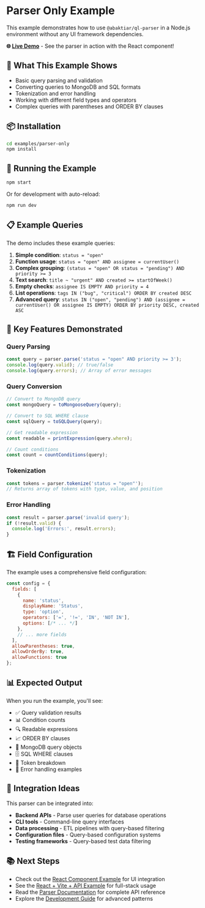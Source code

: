 # Parser Only Example

This example demonstrates how to use `@abaktiar/ql-parser` in a Node.js environment without any UI framework dependencies.

**🌐 [Live Demo](https://ql-input.netlify.app/)** - See the parser in action with the React component!

## 🎯 What This Example Shows

- Basic query parsing and validation
- Converting queries to MongoDB and SQL formats
- Tokenization and error handling
- Working with different field types and operators
- Complex queries with parentheses and ORDER BY clauses

## 📦 Installation

```bash
cd examples/parser-only
npm install
```

## 🚀 Running the Example

```bash
npm start
```

Or for development with auto-reload:

```bash
npm run dev
```

## 📋 Example Queries

The demo includes these example queries:

1. **Simple condition**: `status = "open"`
2. **Function usage**: `status = "open" AND assignee = currentUser()`
3. **Complex grouping**: `(status = "open" OR status = "pending") AND priority >= 3`
4. **Text search**: `title ~ "urgent" AND created >= startOfWeek()`
5. **Empty checks**: `assignee IS EMPTY AND priority = 4`
6. **List operations**: `tags IN ("bug", "critical") ORDER BY created DESC`
7. **Advanced query**: `status IN ("open", "pending") AND (assignee = currentUser() OR assignee IS EMPTY) ORDER BY priority DESC, created ASC`

## 🔧 Key Features Demonstrated

### Query Parsing
```javascript
const query = parser.parse('status = "open" AND priority >= 3');
console.log(query.valid); // true/false
console.log(query.errors); // Array of error messages
```

### Query Conversion
```javascript
// Convert to MongoDB query
const mongoQuery = toMongooseQuery(query);

// Convert to SQL WHERE clause
const sqlQuery = toSQLQuery(query);

// Get readable expression
const readable = printExpression(query.where);

// Count conditions
const count = countConditions(query);
```

### Tokenization
```javascript
const tokens = parser.tokenize('status = "open"');
// Returns array of tokens with type, value, and position
```

### Error Handling
```javascript
const result = parser.parse('invalid query');
if (!result.valid) {
  console.log('Errors:', result.errors);
}
```

## 🏗️ Field Configuration

The example uses a comprehensive field configuration:

```javascript
const config = {
  fields: [
    {
      name: 'status',
      displayName: 'Status',
      type: 'option',
      operators: ['=', '!=', 'IN', 'NOT IN'],
      options: [/* ... */]
    },
    // ... more fields
  ],
  allowParentheses: true,
  allowOrderBy: true,
  allowFunctions: true
};
```

## 📊 Expected Output

When you run the example, you'll see:

- ✅ Query validation results
- 📊 Condition counts
- 🔍 Readable expressions
- 📈 ORDER BY clauses
- 🍃 MongoDB query objects
- 🗄️ SQL WHERE clauses
- 🔧 Token breakdown
- 🚨 Error handling examples

## 🔗 Integration Ideas

This parser can be integrated into:

- **Backend APIs** - Parse user queries for database operations
- **CLI tools** - Command-line query interfaces
- **Data processing** - ETL pipelines with query-based filtering
- **Configuration files** - Query-based configuration systems
- **Testing frameworks** - Query-based test data filtering

## 📚 Next Steps

- Check out the [React Component Example](../react-component/) for UI integration
- See the [React + Vite + API Example](../react-vite-api/) for full-stack usage
- Read the [Parser Documentation](../../README-parser.md) for complete API reference
- Explore the [Development Guide](../../docs/DEVELOPMENT.md) for advanced patterns
